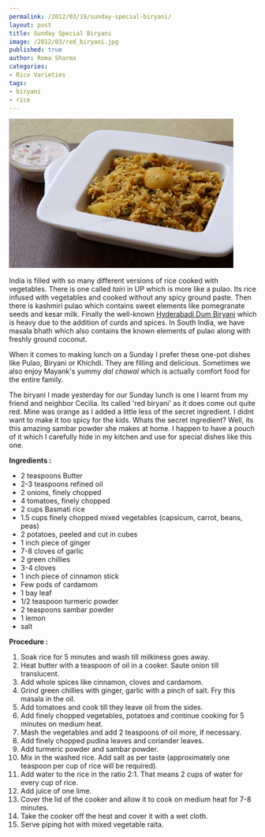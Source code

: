 ```yaml
--- 
permalink: /2012/03/19/sunday-special-biryani/
layout: post
title: Sunday Special Biryani
image: /2012/03/red_biryani.jpg
published: true
author: Roma Sharma
categories: 
- Rice Varieties
tags:
- biryani
- rice
---
```

<a href="/2012/03/red_biryani.jpg"><img class="alignnone size-full wp-image-2529" title="red_biryani" src="/2012/03/red_biryani.jpg" alt="" width="455" height="303" /></a>

India is filled with so many different versions of rice cooked with vegetables. There is one called <em>tairi</em> in UP which is more like a pulao. Its rice infused with vegetables and cooked without any spicy ground paste. Then there is kashmiri pulao which contains sweet elements like pomegranate seeds and kesar milk. Finally the well-known <a href="http://romasharma.com/2010/01/10/shahi-dum-biryani/">Hyderabadi Dum Biryani</a> which is heavy due to the addition of curds and spices. In South India, we have masala bhath which also contains the known elements of pulao along with freshly ground coconut.<!--more-->

When it comes to making lunch on a Sunday I prefer these one-pot dishes like Pulao, Biryani or Khichdi. They are filling and delicious. Sometimes we also enjoy Mayank's yummy <em>dal chawal</em> which is actually comfort food for the entire family.

The biryani I made yesterday for our Sunday lunch is one I learnt from my friend and neighbor Cecilia. Its called 'red biryani' as it does come out quite red. Mine was orange as I added a little less of the secret ingredient. I didnt want to make it too spicy for the kids. Whats the secret ingredient? Well, its this amazing sambar powder she makes at home. I happen to have a pouch of it which I carefully hide in my kitchen and use for special dishes like this one.

<strong>Ingredients :</strong>
<ul>
	<li>2 teaspoons Butter</li>
	<li>2-3 teaspoons refined oil</li>
	<li>2 onions, finely chopped</li>
	<li>4 tomatoes, finely chopped</li>
	<li>2 cups Basmati rice</li>
	<li>1.5 cups finely chopped mixed vegetables (capsicum, carrot, beans, peas)</li>
	<li>2 potatoes, peeled and cut in cubes</li>
	<li>1 inch piece of ginger</li>
	<li>7-8 cloves of garlic</li>
	<li>2 green chillies</li>
	<li>3-4 cloves</li>
	<li>1 inch piece of cinnamon stick</li>
	<li>Few pods of cardamom</li>
	<li>1 bay leaf</li>
	<li>1/2 teaspoon turmeric powder</li>
	<li>2 teaspoons sambar powder</li>
	<li>1 lemon</li>
	<li>salt</li>
</ul>
<strong>Procedure :</strong>
<ol>
	<li>Soak rice for 5 minutes and wash till milkiness goes away.</li>
	<li>Heat butter with a teaspoon of oil in a cooker. Saute onion till translucent.</li>
	<li>Add whole spices like cinnamon, cloves and cardamom.</li>
	<li>Grind green chillies with ginger, garlic with a pinch of salt. Fry this masala in the oil.</li>
	<li>Add tomatoes and cook till they leave oil from the sides.</li>
	<li>Add finely chopped vegetables, potatoes and continue cooking for 5 minutes on medium heat.</li>
	<li>Mash the vegetables and add 2 teaspoons of oil more, if necessary.</li>
	<li>Add finely chopped pudina leaves and coriander leaves.</li>
	<li>Add turmeric powder and sambar powder.</li>
	<li>Mix in the washed rice. Add salt as per taste (approximately one teaspoon per cup of rice will be required).</li>
	<li>Add water to the rice in the ratio 2:1. That means 2 cups of water for every cup of rice.</li>
	<li>Add juice of one lime.</li>
	<li>Cover the lid of the cooker and allow it to cook on medium heat for 7-8 minutes.</li>
	<li>Take the cooker off the heat and cover it with a wet cloth.</li>
	<li>Serve piping hot with mixed vegetable raita.</li>
</ol>
